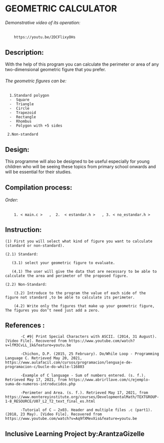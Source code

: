 # GEOMETRIC CALCULATOR

###### Demonstrative video of its operation:
        
        https://youtu.be/2DCFlixyOHs
        
## Description: 
With the help of this program you can calculate the perimeter or area of any two-dimensional geometric figure that you prefer.

###### The geometric figures can be:

      1.Standard polygon 
      -  Square
      -  Triangle
      -  Circle
      -  Trapezoid
      -  Rectangle
      -  Rhombus
      -  Polygon with +5 sides
   
     2.Non-standard

## Design: 
This programme will also be designed to be useful especially for young children who will be seeing these topics from primary
school onwards and will be essential for their studies.

## Compilation process:

###### Order:

        1. < main.c >   ,  2.  < estandar.h >   , 3. < no_estandar.h >
        
## Instruction:

    (1) First you will select what kind of figure you want to calculate (standard or non-standard).
    
    (2.1) Standard:
       
       (3.1) select your geometric figure to evaluate.
       
       (4.1) The user will give the data that are necessary to be able to calculate the area and perimeter of the proposed figure.
    
    (2.2) Non-Standard:
        
        (3.2) Introduce to the program the value of each side of the figure not standard ,to be able to calculate its perimeter.
        
        (4.2) Write only the figures that make up your geometric figure, The figures you don’t need just add a zero.
        
## References :

           -C #9| Print Special Characters with ASCII. (2014, 31 August). [Video File]. Recovered from https://www.youtube.com/watch?v=lfM3CvLL_1k&feature=youtu.be
           
           -Chichon, D.P. (2015, 25 February). Do/While Loop - Programming Language C. Retrieved May 20, 2021, https://www.aulafacil.com/cursos/programacion/lenguaje-de-programacion-c/bucle-do-while-l16803
           
           -Example of C language - Sum of numbers entered. (s. f.). Retrieved May 17, 2021, from https://www.abrirllave.com/c/ejemplo-suma-de-numeros-introducidos.php
           
           -Perimeter and Area. (s. f.). Retrieved May 17, 2021, from https://www.montereyinstitute.org/courses/DevelopmentalMath/TEXTGROUP-1-8_RESOURCE/U07_L2_T2_text_final_es.html
           
           -Tutorial of C – 2x03. Header and multiple files .c (part1). (2018, 23 May). [Video File]. Recovered from https://www.youtube.com/watch?v=Aq9fXMevXis&feature=youtu.be
           
## Inclusive Learning Project by:ArantzaGizelle
